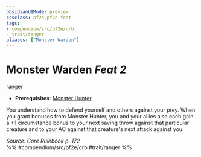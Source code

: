 ```yaml
---
obsidianUIMode: preview
cssclass: pf2e,pf2e-feat
tags:
- compendium/src/pf2e/crb
- trait/ranger
aliases: ["Monster Warden"]
---
```

# Monster Warden  *Feat 2*  
[ranger](../../rules/traits/ranger.md)  

- **Prerequisites**: [Monster Hunter](monster-hunter.md)

You understand how to defend yourself and others against your prey. When you grant bonuses from Monster Hunter, you and your allies also each gain a +1 circumstance bonus to your next saving throw against that particular creature and to your AC against that creature's next attack against you.

*Source: Core Rulebook p. 172*  
%% #compendium/src/pf2e/crb #trait/ranger %%